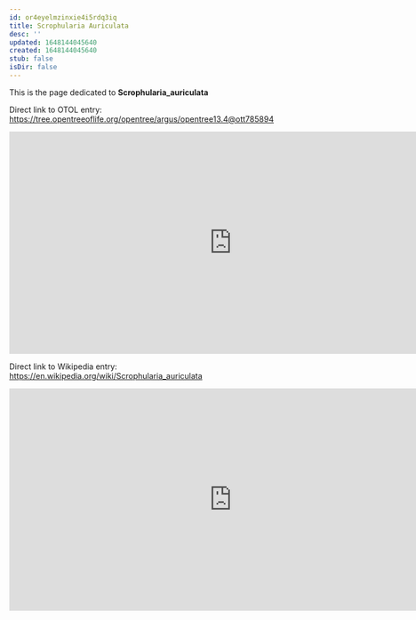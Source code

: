 ```yaml
---
id: or4eyelmzinxie4i5rdq3iq
title: Scrophularia Auriculata
desc: ''
updated: 1648144045640
created: 1648144045640
stub: false
isDir: false
---
```

This is the page dedicated to **Scrophularia_auriculata**


Direct link to OTOL entry: https://tree.opentreeoflife.org/opentree/argus/opentree13.4@ott785894



<html>
    <body>
    <iframe src="https://tree.opentreeoflife.org/opentree/argus/opentree13.4@ott785894"
    width="800" height="400" frameborder="0" allowfullscreen> </iframe>
    </body>
</html>
    


Direct link to Wikipedia entry: https://en.wikipedia.org/wiki/Scrophularia_auriculata



<html>
    <body>
    <iframe src="https://en.wikipedia.org/wiki/Scrophularia_auriculata"
    width="800" height="400" frameborder="0" allowfullscreen> </iframe>
    </body>
</html>
    
